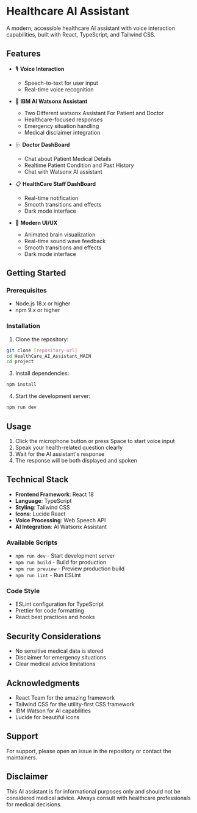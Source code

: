# Healthcare AI Assistant

A modern, accessible healthcare AI assistant with voice interaction capabilities, built with React, TypeScript, and Tailwind CSS.

## Features

- 🎙️ **Voice Interaction**
  - Speech-to-text for user input
  - Real-time voice recognition

- 🧠 **IBM AI Watsonx Assistant**
  - Two Different watsonx Assistant For Patient and Doctor 
  - Healthcare-focused responses
  - Emergency situation handling
  - Medical disclaimer integration
    
- 🩺 **Doctor DashBoard**
  - Chat about Patient Medical Details
  - Realtime Patient Condition and Past History
  - Chat with Watsonx AI assistant

- 📋 **HealthCare Staff DashBoard**
  - Real-time notification
  - Smooth transitions and effects
  - Dark mode interface
    
- 💫 **Modern UI/UX**
  - Animated brain visualization
  - Real-time sound wave feedback
  - Smooth transitions and effects
  - Dark mode interface



## Getting Started

### Prerequisites

- Node.js 18.x or higher
- npm 9.x or higher

### Installation



1. Clone the repository:
```bash
git clone [repository-url]
cd HealthCare_AI_Assistant_MAIN
cd project
```


3. Install dependencies:
```bash
npm install
```
4. Start the development server:
```bash
npm run dev
```

## Usage

1. Click the microphone button or press Space to start voice input
2. Speak your health-related question clearly
3. Wait for the AI assistant's response
4. The response will be both displayed and spoken


## Technical Stack

- **Frontend Framework**: React 18
- **Language**: TypeScript
- **Styling**: Tailwind CSS
- **Icons**: Lucide React
- **Voice Processing**: Web Speech API
- **AI Integration**:  AI Watsonx  Assistant 



### Available Scripts

- `npm run dev` - Start development server
- `npm run build` - Build for production
- `npm run preview` - Preview production build
- `npm run lint` - Run ESLint

### Code Style

- ESLint configuration for TypeScript
- Prettier for code formatting
- React best practices and hooks

## Security Considerations

- No sensitive medical data is stored
- Disclaimer for emergency situations
- Clear medical advice limitations



## Acknowledgments

- React Team for the amazing framework
- Tailwind CSS for the utility-first CSS framework
- IBM Watson for AI capabilities
- Lucide for beautiful icons

## Support

For support, please open an issue in the repository or contact the maintainers.

## Disclaimer

This AI assistant is for informational purposes only and should not be considered medical advice. Always consult with healthcare professionals for medical decisions.
